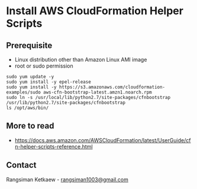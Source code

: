 # Install AWS CloudFormation Helper Scripts

## Prerequisite

- Linux distribution other than Amazon Linux AMI image
- root or sudo permission

```
sudo yum update -y
sudo yum install -y epel-release
sudo yum install -y https://s3.amazonaws.com/cloudformation-examples/sudo aws-cfn-bootstrap-latest.amzn1.noarch.rpm
sudo ln -s /usr/local/lib/python2.7/site-packages/cfnbootstrap /usr/lib/python2.7/site-packages/cfnbootstrap
ls /opt/aws/bin/
```

## More to read

- https://docs.aws.amazon.com/AWSCloudFormation/latest/UserGuide/cfn-helper-scripts-reference.html

## Contact

Rangsiman Ketkaew - rangsiman1003@gmail.com
